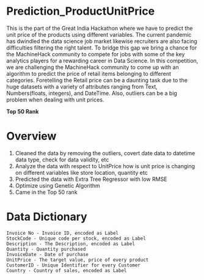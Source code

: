 # Prediction_ProductUnitPrice
This is the part of the Great India Hackathon where we have to predict the unit price of the products using different variables.
The current pandemic has dwindled the data science job market likewise recruiters are also facing difficulties filtering the right talent. To bridge this gap we bring a chance for the MachineHack community to compete for jobs with some of the key analytics players for a rewarding career in Data Science. In this competition, we are challenging the MachineHack community to come up with an algorithm to predict the price of retail items belonging to different categories. Foretelling the Retail price can be a daunting task due to the huge datasets with a variety of attributes ranging from Text, Numbers(floats, integers), and DateTime. Also, outliers can be a big problem when dealing with unit prices.

**Top 50 Rank**

# Overview
1. Cleaned the data by removing the outliers, covert date data to datetime data type, check for data validity, etc
2. Analyze the data with respect to UnitPrice how is unit price is changing on different variables like store location, quantity etc
3. Predicted the data with Extra Tree Regressor with low RMSE
4. Optimize using Genetic Algorithm
5. Came in the Top 50 rank

# Data Dictionary
    Invoice No - Invoice ID, encoded as Label
    StockCode - Unique code per stock, encoded as Label
    Description - The Description, encoded as Label
    Quantity - Quantity purchased
    InvoiceDate - Date of purchase
    UnitPrice - The target value, price of every product
    CustomerID - Unique Identifier for every Customer
    Country - Country of sales, encoded as Label
    

